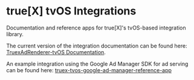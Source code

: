 # true[X] tvOS Integrations

Documentation and reference apps for true[X]'s tvOS-based integration library.

The current version of the integration documentation can be found here: [TruexAdRenderer-tvOS Documentation](DOCS.md).

An example integration using the Google Ad Manager SDK for ad serving can be found here: [truex-tvos-google-ad-manager-reference-app](https://github.com/socialvibe/truex-tvos-google-ad-manager-reference-app)
